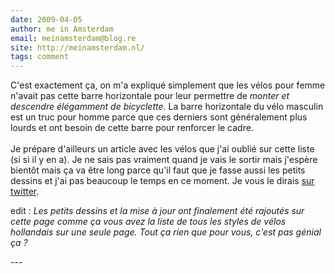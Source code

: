 ```yaml
---
date: 2009-04-05
author: me in Amsterdam
email: meinamsterdam@blog.re
site: http://meinamsterdam.nl/
tags: comment
---
```


<p>
C'est exactement ça, on m'a expliqué simplement que les vélos pour femme n'avait pas cette barre horizontale pour leur permettre de <em>monter et descendre élégamment de bicyclette</em>. La barre horizontale du vélo masculin est un truc pour homme parce que ces derniers sont généralement plus lourds et ont besoin de cette barre pour renforcer le cadre.
<br /><br />
Je prépare d'ailleurs un article avec les vélos que j'ai oublié sur cette liste (si si il y en a). Je ne sais pas vraiment quand je vais le sortir mais j'espère bientôt mais ça va être long parce qu'il faut que je fasse aussi les petits dessins et j'ai pas beaucoup le temps en ce moment. Je vous le dirais <a href="http://twitter.com/meinamsterdam/">sur twitter</a>. </p>
<p>edit : <em>Les petits dessins et la mise à jour ont finalement été rajoutés sur cette page comme ça vous avez la liste de tous les styles de vélos hollandais sur une seule page. Tout ça rien que pour vous, c'est pas génial ça ?</em></p>
---